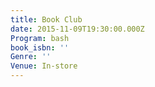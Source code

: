 ```yaml
---
title: Book Club
date: 2015-11-09T19:30:00.000Z
Program: bash
book_isbn: ''
Genre: ''
Venue: In-store
---
```

